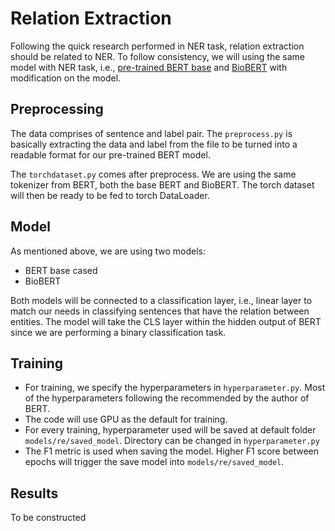 # Relation Extraction
Following the quick research performed in NER task, relation extraction should be related to NER. To follow consistency, we will using the same model with NER task, i.e., [pre-trained BERT base](https://arxiv.org/abs/1810.04805) and [BioBERT](http://doi.org/10.1093/bioinformatics/btz682) with modification on the model.

## Preprocessing
The data comprises of sentence and label pair. The `preprocess.py` is basically extracting the data and label from the file to be turned into a readable format for our pre-trained BERT model.

The `torchdataset.py` comes after preprocess. We are using the same tokenizer from BERT, both the base BERT and BioBERT. The torch dataset will then be ready to be fed to torch DataLoader.

## Model
As mentioned above, we are using two models:

- BERT base cased
- BioBERT

Both models will be connected to a classification layer, i.e., linear layer to match our needs in classifying sentences that have the relation between entities. The model will take the CLS layer within the hidden output of BERT since we are performing a binary classification task.

## Training
- For training, we specify the hyperparameters in `hyperparameter.py`. Most of the hyperparameters following the recommended by the author of BERT.
- The code will use GPU as the default for training.
- For every training, hyperparameter used will be saved at default folder `models/re/saved_model`. Directory can be changed in `hyperparameter.py`
- The F1 metric is used when saving the model. Higher F1 score between epochs will trigger the save model into `models/re/saved_model`.

## Results
To be constructed